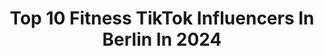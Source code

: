 ---
title: Top 10 Fitness TikTok Influencers In Berlin In 2024
description: >-
  Find top fitness TikTok influencers in Berlin in 2024. Most popular hashtags: #berlin #foryou #fitness #viral.
platform: TikTok
hits: 14
text_top: Analyze the best TikTok influencers on inBeat.
text_bottom: Our search engine has 14 TikTok influencers like this in Berlin, Germany for you to work with.
profiles:
  - username: "kaihou718"
    fullname: >-
      user2430847450557
    bio: >-
      Artist, Coach, Stunt man, Guinness World records Holder,🏡Berlin IG Kaihou718
    location: "Germany"
    followers: 43600
    engagement: 1106
    commentsToLikes: 0.011625
    id: cka0kfhm3mf5c0i78ge0qdhzp
    verified: false
    hashtags: "#gymnastics, #training, #fun, #art"
  - username: "y._slife"
    fullname: >-
      y._slife
    bio: >-
      MYryu9
    location: "Germany"
    followers: 10300
    engagement: 667
    commentsToLikes: 0.006776
    id: ckbqdwcufzugs0j23bvx7byph
    verified: false
    hashtags: "#berlinlebt, #foryou, #berlin, #foruyou"
  - username: "dancertascha"
    fullname: >-
      Natascha Gaass
    bio: >-
      Instagram ☝🏼 || German/Belorussian || Dancer || Fitness || Based in Berlin
    location: "Germany"
    followers: 3865
    engagement: 561
    commentsToLikes: 0.029380
    id: ckbeymygbj8350j23nix7bt1v
    verified: false
    hashtags: "#russian, #fyp, #germany, #russia"
  - username: "fitgirl_dilara"
    fullname: >-
      ......
    bio: >-
      
    location: "Germany"
    followers: 18100
    engagement: 1181
    commentsToLikes: 0.000000
    id: cka0ivcblfc7p0i7889kal2kh
    verified: false
    hashtags: "#fy, #ke, #berlin, #turmspringen"
  - username: "official.drakerihanna.dj"
    fullname: >-
      OFFICIAL DRAKE RIHANNA DJ
    bio: >-
      📩 Management: Universal Music Group
    location: "Germany"
    followers: 19400
    engagement: 418
    commentsToLikes: 0.004196
    id: ckd68lc263tue0j2343hernir
    verified: false
    hashtags: "#foryou, #mallorca, #deutschland, #germany"
  - username: "hendrik_senf"
    fullname: >-
      Senfi
    bio: >-
      CrossFitter aus Berlin 🤸🏼‍♂️ Instagram: hendrik_senf
    location: "Germany"
    followers: 11400
    engagement: 709
    commentsToLikes: 0.018325
    id: ckbkop3i3ivsp0j23ckxr89ww
    verified: false
    hashtags: "#viral, #muscleup, #gewichtheben, #foryou"
  - username: "yakup_sakarya54"
    fullname: >-
      Berlin5454
    bio: >-
      
    location: "Germany"
    followers: 249900
    engagement: 705
    commentsToLikes: 0.028970
    id: ck81svpmptg7f0j7810a9mbie
    verified: false
    hashtags: "#gurbet, #schnee, #tiktokt, #covid19"
  - username: "waffle_brothers"
    fullname: >-
      Waffle Brothers
    bio: >-
      s.ylcnkya31@gmail.com
    location: "Germany"
    followers: 267600
    engagement: 1488
    commentsToLikes: 0.022752
    id: ckamvrby154400i7813g5c880
    verified: false
    hashtags: "#tt, #spass, #cooking, #tiktok"
  - username: "lit_mareike"
    fullname: >-
      LIT_MAREIKE
    bio: >-
      IG: FIT_MAREIKE ❤️
    location: "Germany"
    followers: 108600
    engagement: 729
    commentsToLikes: 0.048240
    id: ck8fb1h1051zp0j78be01huzg
    verified: false
    hashtags: "#legday, #technonews, #personaltrainer, #training"
  - username: "masha"
    fullname: >-
      Masha 
    bio: >-
      Bisschen weird aber sonst ok
    location: "Germany"
    followers: 21000
    engagement: 560
    commentsToLikes: 0.030184
    id: ck9c08jbbo4500j785qcmh747
    verified: true
    hashtags: "#nachhaltigkeit, #weihnachtsgeschenke, #vegan, #unn"
---
